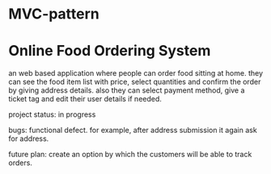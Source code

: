 # MVC-pattern
# Online Food Ordering System

an web based application where people can order food sitting at home. they can see the food item list with price, select quantities and confirm the order by giving address details. also they can select payment method, give a ticket tag and edit their user details if needed.

project status: in progress

bugs: functional defect. for example, after address submission it again ask for address.

future plan: create an option by which the customers will be able to track orders.


 
